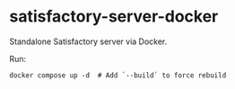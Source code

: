 # satisfactory-server-docker

Standalone Satisfactory server via Docker.

Run:

```
docker compose up -d  # Add `--build` to force rebuild
```
